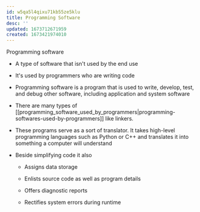```yaml
---
id: w5qa5l4qixu71kb55ze5klu
title: Programming Software
desc: ''
updated: 1673712671959
created: 1673421974010
---
```


Programming software


-   A type of software that isn't used by the end use


-   It's used by programmers who are writing code


-   Programming software is a program that is used to write, develop, test, and debug other software, including application and system software 

- There are many types of  [[programming_software_used_by_programmers|programming-softwares-used-by-programmers]] like linkers.


-   These programs serve as a sort of translator. It takes high-level programming languages such as Python or C++ and translates it into something a computer will understand

-   Beside simplifying code it also

    -   Assigns data storage

    -   Enlists source code as well as program details

    -   Offers diagnostic reports

    -   Rectifies system errors during runtime
